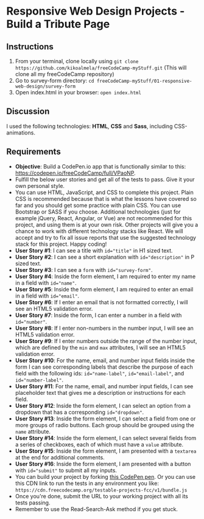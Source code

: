 # Responsive Web Design Projects - Build a Tribute Page

## Instructions
1. From your terminal, clone locally using `git clone https://github.com/kikoalmela/freeCodeCamp-myStuff.git` (This will clone all my freeCodeCamp repository)
2. Go to survey-form directory: `cd freeCodeCamp-myStuff/01-responsive-web-design/survey-form`
3. Open index.html in your browser: `open index.html`


## Discussion
I used the following technologies: **HTML**, **CSS** and **Sass**, including CSS-animations.

## Requirements
- **Objective**: Build a CodePen.io app that is functionally similar to this: https://codepen.io/freeCodeCamp/full/VPaoNP.
- Fulfill the below user stories and get all of the tests to pass. Give it your own personal style.
- You can use HTML, JavaScript, and CSS to complete this project. Plain CSS is recommended because that is what the lessons have covered so far and you should get some practice with plain CSS. You can use Bootstrap or SASS if you choose. Additional technologies (just for example jQuery, React, Angular, or Vue) are not recommended for this project, and using them is at your own risk. Other projects will give you a chance to work with different technology stacks like React. We will accept and try to fix all issue reports that use the suggested technology stack for this project. Happy coding!
- **User Story #1**: I can see a title with `id="title"` in H1 sized text.
- **User Story #2**: I can see a short explanation with `id="description"` in P sized text.
- **User Story #3**: I can see a `form` with `id="survey-form"`.
- **User Story #4**: Inside the form element, I am required to enter my name in a field with `id="name"`.
- **User Story #5**: Inside the form element, I am required to enter an email in a field with `id="email"`.
- **User Story #6**: If I enter an email that is not formatted correctly, I will see an HTML5 validation error.
- **User Story #7**: Inside the form, I can enter a number in a field with `id="number"`.
- **User Story #8**: If I enter non-numbers in the number input, I will see an HTML5 validation error.
- **User Story #9**: If I enter numbers outside the range of the number input, which are defined by the `min` and `max` attributes, I will see an HTML5 validation error.
- **User Story #10**: For the name, email, and number input fields inside the form I can see corresponding labels that describe the purpose of each field with the following ids: `id="name-label"`, `id="email-label"`, and `id="number-label"`.
- **User Story #11**: For the name, email, and number input fields, I can see placeholder text that gives me a description or instructions for each field.
- **User Story #12**: Inside the form element, I can select an option from a dropdown that has a corresponding `id="dropdown"`.
- **User Story #13**: Inside the form element, I can select a field from one or more groups of radio buttons. Each group should be grouped using the `name` attribute.
- **User Story #14**: Inside the form element, I can select several fields from a series of checkboxes, each of which must have a `value` attribute.
- **User Story #15**: Inside the form element, I am presented with a `textarea` at the end for additional comments.
- **User Story #16**: Inside the form element, I am presented with a button with `id="submit"` to submit all my inputs.
- You can build your project by forking [this CodePen pen](http://codepen.io/freeCodeCamp/pen/MJjpwO). Or you can use this CDN link to run the tests in any environment you like: `https://cdn.freecodecamp.org/testable-projects-fcc/v1/bundle.js`
- Once you're done, submit the URL to your working project with all its tests passing.
- Remember to use the Read-Search-Ask method if you get stuck.